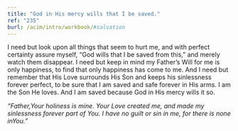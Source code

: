 ```yaml
---
title: "God in His mercy wills that I be saved."
ref: "235"
burl: /acim/intro/workbook/#salvation
---
```


I need but look upon all things that seem to hurt me, and with perfect
certainty assure myself, “God wills that I be saved from this,” and
merely watch them disappear. I need but keep in mind my Father’s Will
for me is only happiness, to find that only happiness has come to me.
And I need but remember that His Love surrounds His Son and keeps his
sinlessness forever perfect, to be sure that I am saved and safe forever
in His arms. I am the Son He loves. And I am saved because God in His
mercy wills it so.

*“Father,Your holiness is mine. Your Love created me, and made my
sinlessness forever part of You. I have no guilt or sin in me, for there
is none inYou.”*

